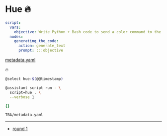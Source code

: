 # Hue 🔥

```yaml
script:
  vars:
    objective: Write Python + Bash code to send a color command to the Hue LED lights in my apartment.
  nodes:
    generating_the_code:
      action: generate_text
      prompt: :::objective

```
[metadata.yaml](../metadata.yaml)

🔥

```bash
@select hue-$(@@timestamp)

@assistant script run - \
  script=hue . \
  --verbose 1
```


```yaml
{}

```

`TBA/metadata.yaml`

---

- [round 1](./round-1.md)
